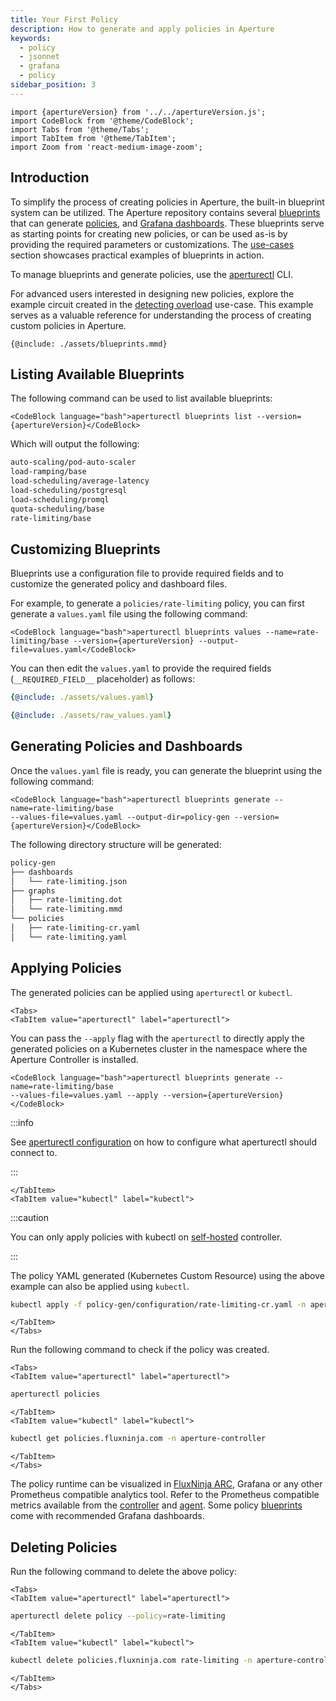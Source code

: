 ```yaml
---
title: Your First Policy
description: How to generate and apply policies in Aperture
keywords:
  - policy
  - jsonnet
  - grafana
  - policy
sidebar_position: 3
---
```


```mdx-code-block
import {apertureVersion} from '../../apertureVersion.js';
import CodeBlock from '@theme/CodeBlock';
import Tabs from '@theme/Tabs';
import TabItem from '@theme/TabItem';
import Zoom from 'react-medium-image-zoom';
```

## Introduction

To simplify the process of creating policies in Aperture, the built-in blueprint
system can be utilized. The Aperture repository contains several
[blueprints][blueprints] that can generate [policies][policies], and [Grafana
dashboards][grafana]. These blueprints serve as starting points for creating new
policies, or can be used as-is by providing the required parameters or
customizations. The [use-cases](/use-cases/use-cases.md) section showcases
practical examples of blueprints in action.

To manage blueprints and generate policies, use the
[aperturectl](/reference/aperturectl/aperturectl.md) CLI.

For advanced users interested in designing new policies, explore the example
circuit created in the
[detecting overload](../../use-cases/alerting/detecting-overload.md) use-case.
This example serves as a valuable reference for understanding the process of
creating custom policies in Aperture.

<Zoom>

```mermaid
{@include: ./assets/blueprints.mmd}
```

</Zoom>

## Listing Available Blueprints

The following command can be used to list available blueprints:

```mdx-code-block
<CodeBlock language="bash">aperturectl blueprints list --version={apertureVersion}</CodeBlock>
```

Which will output the following:

```bash
auto-scaling/pod-auto-scaler
load-ramping/base
load-scheduling/average-latency
load-scheduling/postgresql
load-scheduling/promql
quota-scheduling/base
rate-limiting/base
```

## Customizing Blueprints

Blueprints use a configuration file to provide required fields and to customize
the generated policy and dashboard files.

For example, to generate a `policies/rate-limiting` policy, you can first
generate a `values.yaml` file using the following command:

```mdx-code-block
<CodeBlock language="bash">aperturectl blueprints values --name=rate-limiting/base --version={apertureVersion} --output-file=values.yaml</CodeBlock>
```

You can then edit the `values.yaml` to provide the required fields
(`__REQUIRED_FIELD__` placeholder) as follows:

<Tabs>
<TabItem value="Final/Edited Values">

```yaml
{@include: ./assets/values.yaml}
```

</TabItem>
<TabItem value="Placeholder Values">

```yaml
{@include: ./assets/raw_values.yaml}
```

</TabItem>
</Tabs>

## Generating Policies and Dashboards

Once the `values.yaml` file is ready, you can generate the blueprint using the
following command:

```mdx-code-block
<CodeBlock language="bash">aperturectl blueprints generate --name=rate-limiting/base
--values-file=values.yaml --output-dir=policy-gen --version={apertureVersion}</CodeBlock>
```

The following directory structure will be generated:

```bash
policy-gen
├── dashboards
│   └── rate-limiting.json
├── graphs
│   ├── rate-limiting.dot
│   └── rate-limiting.mmd
└── policies
│   ├── rate-limiting-cr.yaml
│   └── rate-limiting.yaml
```

## Applying Policies

The generated policies can be applied using `aperturectl` or `kubectl`.

```mdx-code-block
<Tabs>
<TabItem value="aperturectl" label="aperturectl">
```

You can pass the `--apply` flag with the `aperturectl` to directly apply the
generated policies on a Kubernetes cluster in the namespace where the Aperture
Controller is installed.

```mdx-code-block
<CodeBlock language="bash">aperturectl blueprints generate --name=rate-limiting/base
--values-file=values.yaml --apply --version={apertureVersion}</CodeBlock>
```

:::info

See [aperturectl configuration](/get-started/installation/configure-cli.md) on
how to configure what aperturectl should connect to.

:::

```mdx-code-block
</TabItem>
<TabItem value="kubectl" label="kubectl">
```

:::caution

You can only apply policies with kubectl on [self-hosted][] controller.

:::

The policy YAML generated (Kubernetes Custom Resource) using the above example
can also be applied using `kubectl`.

```bash
kubectl apply -f policy-gen/configuration/rate-limiting-cr.yaml -n aperture-controller
```

```mdx-code-block
</TabItem>
</Tabs>
```

Run the following command to check if the policy was created.

```mdx-code-block
<Tabs>
<TabItem value="aperturectl" label="aperturectl">
```

```bash
aperturectl policies
```


```mdx-code-block
</TabItem>
<TabItem value="kubectl" label="kubectl">
```

```bash
kubectl get policies.fluxninja.com -n aperture-controller
```

```mdx-code-block
</TabItem>
</Tabs>
```

The policy runtime can be visualized in [FluxNinja ARC][], Grafana or any other
Prometheus compatible analytics tool. Refer to the Prometheus compatible
metrics available from the [controller][controller-metrics] and
[agent][agent-metrics]. Some policy [blueprints][blueprints] come with
recommended Grafana dashboards.

## Deleting Policies

Run the following command to delete the above policy:

```mdx-code-block
<Tabs>
<TabItem value="aperturectl" label="aperturectl">
```

```bash
aperturectl delete policy --policy=rate-limiting
```

```mdx-code-block
</TabItem>
<TabItem value="kubectl" label="kubectl">
```

```bash
kubectl delete policies.fluxninja.com rate-limiting -n aperture-controller
```

```mdx-code-block
</TabItem>
</Tabs>
```

[controller-metrics]: /reference/observability/prometheus-metrics/controller.md
[agent-metrics]: /reference/observability/prometheus-metrics/agent.md
[blueprints]: /reference/blueprints/blueprints.md
[policies]: /concepts/advanced/policy.md
[grafana]: https://grafana.com/docs/grafana/latest/dashboards/
[self-hosted]: /self-hosting/self-hosting.md
[FluxNinja ARC]: /arc/introduction.md
